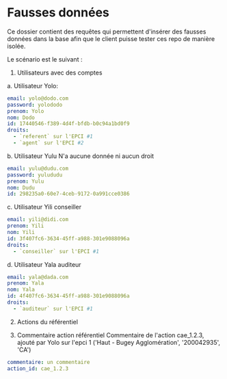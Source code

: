 # Fausses données
Ce dossier contient des requêtes qui permettent d'insérer des fausses données dans la base afin que le client puisse 
tester ces repo de manière isolée. 

Le scénario est le suivant : 
1. Utilisateurs avec des comptes 
                   
a. Utilisateur Yolo:

```yaml
email: yolo@dodo.com
password: yolododo
prenom: Yolo
nom: Dodo
id: 17440546-f389-4d4f-bfdb-b0c94a1bd0f9
droits: 
  - `referent` sur l'EPCI #1 
  - `agent` sur l'EPCI #2 
```

b. Utilisateur Yulu
N'a aucune donnée ni aucun droit
```yaml
email: yulu@dudu.com
password: yulududu
prenom: Yulu
nom: Dudu
id: 298235a0-60e7-4ceb-9172-0a991cce0386
```

c. Utilisateur Yili conseiller

```yaml
email: yili@didi.com
prenom: Yili
nom: Yili
id: 3f407fc6-3634-45ff-a988-301e9088096a
droits: 
  - `conseiller` sur l'EPCI #1 
```

d. Utilisateur Yala auditeur

```yaml
email: yala@dada.com
prenom: Yala
nom: Yala
id: 4f407fc6-3634-45ff-a988-301e9088096a
droits: 
  - `auditeur` sur l'EPCI #1 
```

2. Actions du référentiel


3. Commentaire action référentiel
Commentaire de l'action cae_1.2.3, ajouté par Yolo sur l'epci 1 ('Haut - Bugey Agglomération', '200042935', 'CA')
```yaml
commentaire: un commentaire
action_id: cae_1.2.3
```
